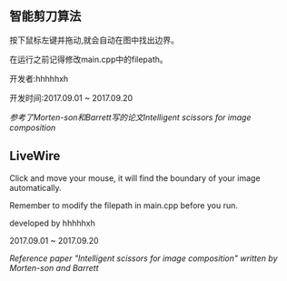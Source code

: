## 智能剪刀算法

按下鼠标左键并拖动,就会自动在图中找出边界。

在运行之前记得修改main.cpp中的filepath。

开发者:hhhhhxh

开发时间:2017.09.01 ~ 2017.09.20

*参考了Morten-son和Barrett写的论文Intelligent scissors for image composition*

## LiveWire

Click and move your mouse, it will find the boundary of your image automatically.

Remember to modify the filepath in main.cpp before you run.

developed by hhhhhxh

2017.09.01 ~ 2017.09.20

*Reference paper "Intelligent scissors for image composition" written by Morten-son and Barrett*
